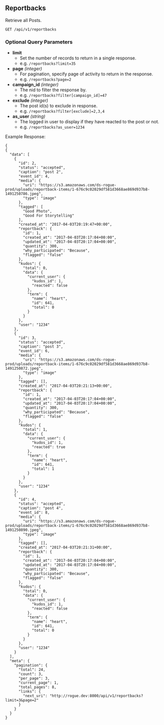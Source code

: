 ## Reportbacks

Retrieve all Posts.

```
GET /api/v1/reportbacks
```

### Optional Query Parameters
- **limit**
  - Set the number of records to return in a single response.
  - e.g. `/reportbacks?limit=35`
- **page** _(integer)_
  - For pagination, specify page of activity to return in the response.
  - e.g. `/reportbacks?page=2`
- **campaign_id** _(integer)_
  - The nid to filter the response by.
  - e.g. `/reportbacks?filter[campaign_id]=47`
- **exclude** _(integer)_
  - The post id(s) to exclude in response. 
  - e.g. `/reportbacks?filter[exclude]=2,3,4`
- **as_user** _(string)_
  - The logged in user to display if they have reacted to the post or not.
  - e.g. `/reportbacks?as_user=1234`

Example Response:

```
{
{
  "data": [
    {
      "id": 2,
      "status": "accepted",
      "caption": "post 2",
      "event_id": 4,
      "media": {
        "uri": "https://s3.amazonaws.com/ds-rogue-prod/uploads/reportback-items/1-676c9c02029df581d3668ae869d937b8-1491250786.jpeg",
        "type": "image"
      },
      "tagged": [
        "Good Photo",
        "Good For Storytelling"
      ],
      "created_at": "2017-04-03T20:19:47+00:00",
      "reportback": {
        "id": 1,
        "created_at": "2017-04-03T20:17:04+00:00",
        "updated_at": "2017-04-03T20:17:04+00:00",
        "quantity": 300,
        "why_participated": "Because",
        "flagged": "false"
      },
      "kudos": {
        "total": 0,
        "data": {
          "current_user": {
            "kudos_id": 1,
            "reacted": false
          },
          "term": {
            "name": "heart",
            "id": 641,
            "total": 0
          }
        }
      },
      "user": "1234"
    },
    {
      "id": 3,
      "status": "accepted",
      "caption": "post 3",
      "event_id": 6,
      "media": {
        "uri": "https://s3.amazonaws.com/ds-rogue-prod/uploads/reportback-items/1-676c9c02029df581d3668ae869d937b8-1491250872.jpeg",
        "type": "image"
      },
      "tagged": [],
      "created_at": "2017-04-03T20:21:13+00:00",
      "reportback": {
        "id": 1,
        "created_at": "2017-04-03T20:17:04+00:00",
        "updated_at": "2017-04-03T20:17:04+00:00",
        "quantity": 300,
        "why_participated": "Because",
        "flagged": "false"
      },
      "kudos": {
        "total": 1,
        "data": {
          "current_user": {
            "kudos_id": 1,
            "reacted": true
          },
          "term": {
            "name": "heart",
            "id": 641,
            "total": 1
          }
        }
      },
      "user": "1234"
    },
    {
      "id": 4,
      "status": "accepted",
      "caption": "post 4",
      "event_id": 8,
      "media": {
        "uri": "https://s3.amazonaws.com/ds-rogue-prod/uploads/reportback-items/1-676c9c02029df581d3668ae869d937b8-1491250890.jpeg",
        "type": "image"
      },
      "tagged": [],
      "created_at": "2017-04-03T20:21:31+00:00",
      "reportback": {
        "id": 1,
        "created_at": "2017-04-03T20:17:04+00:00",
        "updated_at": "2017-04-03T20:17:04+00:00",
        "quantity": 300,
        "why_participated": "Because",
        "flagged": "false"
      },
      "kudos": {
        "total": 0,
        "data": {
          "current_user": {
            "kudos_id": 1,
            "reacted": false
          },
          "term": {
            "name": "heart",
            "id": 641,
            "total": 0
          }
        }
      },
      "user": "1234"
    }
  ],
  "meta": {
    "pagination": {
      "total": 24,
      "count": 3,
      "per_page": 3,
      "current_page": 1,
      "total_pages": 8,
      "links": {
        "next_uri": "http://rogue.dev:8000/api/v1/reportbacks?limit=3&page=2"
      }
    }
  }
}
```
